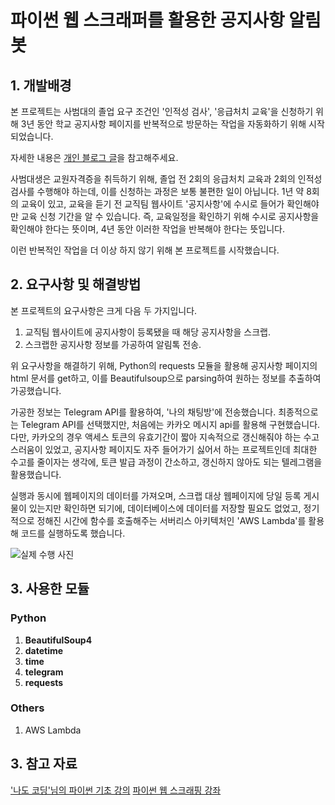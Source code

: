 # 파이썬 웹 스크래퍼를 활용한 공지사항 알림봇

## 1. 개발배경

본 프로젝트는 사범대의 졸업 요구 조건인 '인적성 검사', '응급처치 교육'을 신청하기 위해 3년 동안 학교 공지사항 페이지를 반복적으로 방문하는 작업을 자동화하기 위해 시작되었습니다.

자세한 내용은 [개인 블로그 글](https://omins.tistory.com/4?category=1272317)을 참고해주세요.

사범대생은 교원자격증을 취득하기 위해, 졸업 전 2회의 응급처치 교육과 2회의 인적성 검사를 수행해야 하는데, 이를 신청하는 과정은 보통 불편한 일이 아닙니다. 1년 약 8회의 교육이 있고, 교육을 듣기 전 교직팀 웹사이트 '공지사항'에 수시로 들어가 확인해야만 교육 신청 기간을 알 수 있습니다. 즉, 교육일정을 확인하기 위해 수시로 공지사항을 확인해야 한다는 뜻이며, 4년 동안 이러한 작업을 반복해야 한다는 뜻입니다.

이런 반복적인 작업을 더 이상 하지 않기 위해 본 프로젝트를 시작했습니다.

## 2. 요구사항 및 해결방법

본 프로젝트의 요구사항은 크게 다음 두 가지입니다.

1. 교직팀 웹사이트에 공지사항이 등록됐을 때 해당 공지사항을 스크랩.
2. 스크랩한 공지사항 정보를 가공하여 알림톡 전송.

위 요구사항을 해결하기 위해, Python의 requests 모듈을 활용해 공지사항 페이지의 html 문서를 get하고, 이를 Beautifulsoup으로 parsing하여 원하는 정보를 추출하여 가공했습니다.

가공한 정보는 Telegram API를 활용하여, '나의 채팅방'에 전송했습니다. 최종적으로는 Telegram API를 선택했지만, 처음에는 카카오 메시지 api를 활용해 구현했습니다. 다만, 카카오의 경우 액세스 토큰의 유효기간이 짧아 지속적으로 갱신해줘야 하는 수고스러움이 있었고, 공지사항 페이지도 자주 들어가기 싫어서 하는 프로젝트인데 최대한 수고를 줄이자는 생각에, 토큰 발급 과정이 간소하고, 갱신하지 않아도 되는 텔레그램을 활용했습니다.

실행과 동시에 웹페이지의 데이터를 가져오며, 스크랩 대상 웹페이지에 당일 등록 게시물이 있는지만 확인하면 되기에, 데이터베이스에 데이터를 저장할 필요도 없었고, 정기적으로 정해진 시간에 함수를 호출해주는 서버리스 아키텍처인 'AWS Lambda'를 활용해 코드를 실행하도록 했습니다.

![실제 수행 사진](https://user-images.githubusercontent.com/52988822/174081650-d7a21966-53cd-4f52-b0da-88cc2970a3e5.png)

## 3. 사용한 모듈

### Python

1. **BeautifulSoup4**
2. **datetime**
3. **time**
4. **telegram**
5. **requests**

### Others

1. AWS Lambda

## 3. 참고 자료

['나도 코딩'님의 파이썬 기초 강의](https://www.inflearn.com/course/%EB%82%98%EB%8F%84%EC%BD%94%EB%94%A9-%ED%8C%8C%EC%9D%B4%EC%8D%AC-%EA%B8%B0%EB%B3%B8)
[파이썬 웹 스크래핑 강좌](https://www.inflearn.com/course/%ED%8C%8C%EC%9D%B4%EC%8D%AC-%EC%9B%B9-%EC%8A%A4%ED%81%AC%EB%9E%98%ED%95%91)
